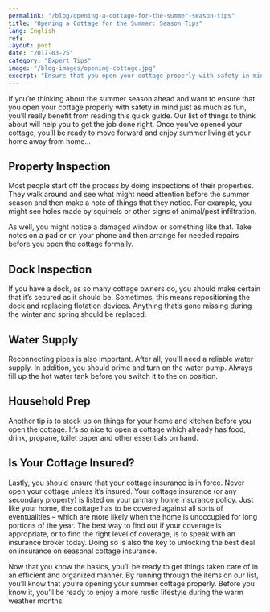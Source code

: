 ```yaml
---
permalink: "/blog/opening-a-cottage-for-the-summer-season-tips"
title: "Opening a Cottage for the Summer: Season Tips"
lang: English
ref: 
layout: post
date: "2017-03-25"
category: "Expert Tips"
image: "/blog-images/opening-cottage.jpg"
excerpt: "Ensure that you open your cottage properly with safety in mind. Once you’ve opened your cottage, you’ll be ready to move forward and enjoy summer living at your home away from home."
---
```


If you’re thinking about the summer season ahead and want to ensure that you open your cottage properly with safety in mind just as much as fun, you’ll really benefit from reading this quick guide. Our list of things to think about will help you to get the job done right. Once you’ve opened your cottage, you’ll be ready to move forward and enjoy summer living at your home away from home…

## Property Inspection
Most people start off the process by doing inspections of their properties. They walk around and see what might need attention before the summer season and then make a note of things that they notice. For example, you might see holes made by squirrels or other signs of animal/pest infiltration.

As well, you might notice a damaged window or something like that. Take notes on a pad or on your phone and then arrange for needed repairs before you open the cottage formally.

## Dock Inspection
If you have a dock, as so many cottage owners do, you should make certain that it’s secured as it should be. Sometimes, this means repositioning the dock and replacing flotation devices. Anything that’s gone missing during the winter and spring should be replaced.

## Water Supply
Reconnecting pipes is also important. After all, you’ll need a reliable water supply. In addition, you should prime and turn on the water pump. Always fill up the hot water tank before you switch it to the on position.

## Household Prep
Another tip is to stock up on things for your home and kitchen before you open the cottage. It’s so nice to open a cottage which already has food, drink, propane, toilet paper and other essentials on hand.

## Is Your Cottage Insured?
Lastly, you should ensure that your cottage insurance is in force. Never open your cottage unless it’s insured. Your cottage insurance (or any secondary property) is listed on your primary home insurance policy. Just like your home, the cottage has to be covered against all sorts of eventualities – which are more likely when the home is unoccupied for long portions of the year. The best way to find out if your coverage is appropriate, or to find the right level of coverage, is to speak with an insurance broker today. Doing so is also the key to unlocking the best deal on insurance on seasonal cottage insurance.

Now that you know the basics, you’ll be ready to get things taken care of in an efficient and organized manner. By running through the items on our list, you’ll know that you’re opening your summer cottage properly. Before you know it, you’ll be ready to enjoy a more rustic lifestyle during the warm weather months.